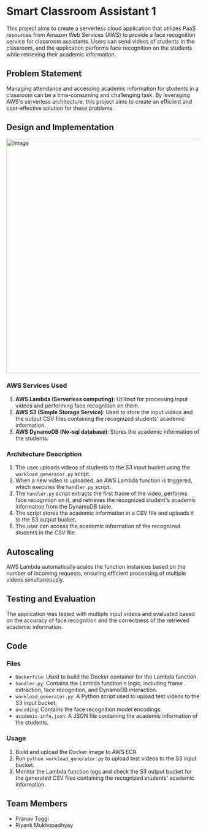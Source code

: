# Smart Classroom Assistant 1

This project aims to create a serverless cloud application that utilizes PaaS resources from Amazon Web Services (AWS) to provide a face recognition service for classroom assistants. Users can send videos of students in the classroom, and the application performs face recognition on the students while retrieving their academic information.

## Problem Statement

Managing attendance and accessing academic information for students in a classroom can be a time-consuming and challenging task. By leveraging AWS's serverless architecture, this project aims to create an efficient and cost-effective solution for these problems.

## Design and Implementation

<img width="611" alt="image" src="https://user-images.githubusercontent.com/22538269/235815708-99c2c861-6a5d-49b7-ab26-dd51da0c3387.png">

### AWS Services Used

1. **AWS Lambda (Serverless computing)**: Utilized for processing input videos and performing face recognition on them.
2. **AWS S3 (Simple Storage Service)**: Used to store the input videos and the output CSV files containing the recognized students' academic information.
3. **AWS DynamoDB (No-sql database)**: Stores the academic information of the students.

### Architecture Description

1. The user uploads videos of students to the S3 input bucket using the `workload_generator.py` script.
2. When a new video is uploaded, an AWS Lambda function is triggered, which executes the `handler.py` script.
3. The `handler.py` script extracts the first frame of the video, performs face recognition on it, and retrieves the recognized student's academic information from the DynamoDB table.
4. The script stores the academic information in a CSV file and uploads it to the S3 output bucket.
5. The user can access the academic information of the recognized students in the CSV file.

## Autoscaling

AWS Lambda automatically scales the function instances based on the number of incoming requests, ensuring efficient processing of multiple videos simultaneously.

## Testing and Evaluation

The application was tested with multiple input videos and evaluated based on the accuracy of face recognition and the correctness of the retrieved academic information.

## Code

### Files

- `Dockerfile`: Used to build the Docker container for the Lambda function.
- `handler.py`: Contains the Lambda function's logic, including frame extraction, face recognition, and DynamoDB interaction.
- `workload_generator.py`: A Python script used to upload test videos to the S3 input bucket.
- `encoding`: Contains the face recognition model encodings.
- `academic-info.json`: A JSON file containing the academic information of the students.

### Usage

1. Build and upload the Docker image to AWS ECR.
2. Run `python workload_generator.py` to upload test videos to the S3 input bucket.
3. Monitor the Lambda function logs and check the S3 output bucket for the generated CSV files containing the recognized students' academic information.

## Team Members

- Pranav Toggi
- Riyank Mukhopadhyay
